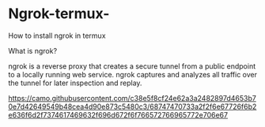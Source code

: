 # Ngrok-termux-
How to install ngrok in termux 

What is ngrok?

ngrok is a reverse proxy that creates a secure tunnel from a public endpoint to a locally running web service. ngrok captures and analyzes all traffic over the tunnel for later inspection and replay.


https://camo.githubusercontent.com/c38e5f8cf24e62a3a2482897d4653b70e7d42649549b48cea4d90e873c5480c3/68747470733a2f2f6e67726f6b2e636f6d2f7374617469632f696d672f6f766572766965772e706e67
